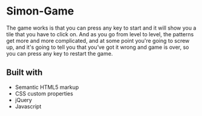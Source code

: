 # Simon-Game
The game works is that you can press any key to start and it will show you a tile that
you have to click on.
And as you go from level to level, the patterns get more and more complicated, and at some point you're going
to screw up, and it's going to tell you that you’ve got it wrong and game is over,
so you can press any key to restart the game.

<h2> Built with </h2>

- Semantic HTML5 markup
- CSS custom properties
- jQuery
- Javascript

